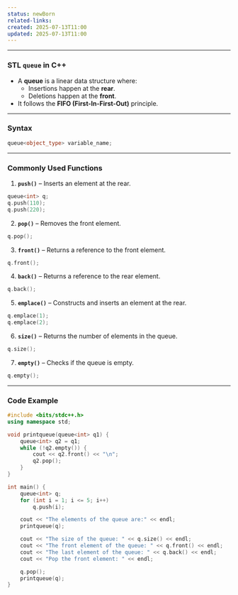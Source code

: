 ```yaml
---
status: newBorn
related-links: 
created: 2025-07-13T11:00
updated: 2025-07-13T11:00
---
```

---

### STL `queue` in C++

- A **queue** is a linear data structure where:
  - Insertions happen at the **rear**.
  - Deletions happen at the **front**.
- It follows the **FIFO (First-In-First-Out)** principle.

---

### Syntax
```cpp
queue<object_type> variable_name;
```

---

### Commonly Used Functions

1. **`push()`** – Inserts an element at the rear.
```cpp
queue<int> q;
q.push(110);
q.push(220);
```

2. **`pop()`** – Removes the front element.
```cpp
q.pop();
```

3. **`front()`** – Returns a reference to the front element.
```cpp
q.front();
```

4. **`back()`** – Returns a reference to the rear element.
```cpp
q.back();
```

5. **`emplace()`** – Constructs and inserts an element at the rear.
```cpp
q.emplace(1);
q.emplace(2);
```

6. **`size()`** – Returns the number of elements in the queue.
```cpp
q.size();
```

7. **`empty()`** – Checks if the queue is empty.
```cpp
q.empty();
```

---

### Code Example
```cpp
#include <bits/stdc++.h>
using namespace std;

void printqueue(queue<int> q1) {
    queue<int> q2 = q1;
    while (!q2.empty()) {
        cout << q2.front() << "\n";
        q2.pop();
    }
}

int main() {
    queue<int> q;
    for (int i = 1; i <= 5; i++)
        q.push(i);

    cout << "The elements of the queue are:" << endl;
    printqueue(q);

    cout << "The size of the queue: " << q.size() << endl;
    cout << "The front element of the queue: " << q.front() << endl;
    cout << "The last element of the queue: " << q.back() << endl;
    cout << "Pop the front element: " << endl;

    q.pop();
    printqueue(q);
}
```


